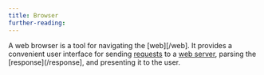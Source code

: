 ```yaml
---
title: Browser
further-reading:
---
```



A web browser is a tool for navigating the [web][/web]. It provides a convenient user interface for sending [requests](/request) to a [web server](/server), parsing the [response](/response], and presenting it to the user.

